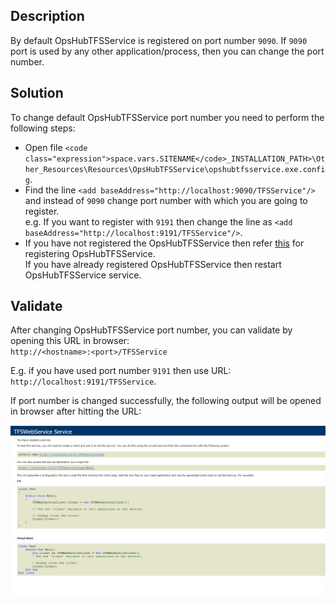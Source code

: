 ## Description

By default OpsHubTFSService is registered on port number `9090`. If `9090` port is used by any other application/process, then you can change the port number.

## Solution

To change default OpsHubTFSService port number you need to perform the following steps:

* Open file `<code class="expression">space.vars.SITENAME</code>_INSTALLATION_PATH>\Other_Resources\Resources\OpsHubTFSService\opshubtfsservice.exe.config`.
* Find the line `<add baseAddress="http://localhost:9090/TFSService"/>` and instead of `9090` change port number with which you are going to register.  
  e.g. If you want to register with `9191` then change the line as `<add baseAddress="http://localhost:9191/TFSService"/>`.
* If you have not registered the OpsHubTFSService then refer [this](register-opshubtfsservice.md) for registering OpsHubTFSService.  
  If you have already registered OpsHubTFSService then restart OpsHubTFSService service.

## Validate

After changing OpsHubTFSService port number, you can validate by opening this URL in browser:  
`http://<hostname>:<port>/TFSService`  

E.g. if you have used port number `9191` then use URL: `http://localhost:9191/TFSService`.  

If port number is changed successfully, the following output will be opened in browser after hitting the URL:  

![Port Change](../../../../assets/Port_change.PNG)

